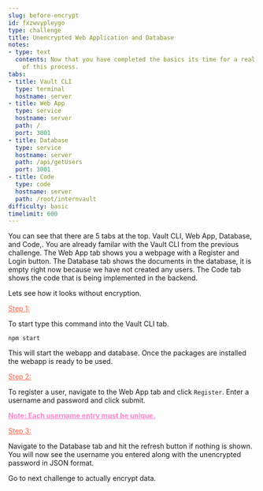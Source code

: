 ```yaml
---
slug: before-encrypt
id: fxzwvypleygo
type: challenge
title: Unencrypted Web Application and Database
notes:
- type: text
  contents: Now that you have completed the basics its time for a real life application
    of this process.
tabs:
- title: Vault CLI
  type: terminal
  hostname: server
- title: Web App
  type: service
  hostname: server
  path: /
  port: 3001
- title: Database
  type: service
  hostname: server
  path: /api/getUsers
  port: 3001
- title: Code
  type: code
  hostname: server
  path: /root/internvault
difficulty: basic
timelimit: 600
---
```

You can see that there are 5 tabs at the top. Vault CLI, Web App, Database, and Code,. You are already familar with the Vault CLI from the previous challenge. The Web App tab shows you a webpage with a Register and Login button. The Database tab shows the documents in the database, it is empty right now because we have not created any users. The Code tab shows the code that is being implemented in the backend.

Lets see how it looks without encryption.

<p style="color:rgb(255, 99, 71);"><u>Step 1:</u></p>

To start type this command into the Vault CLI tab.
```
npm start
```
This will start the webapp and database. Once the packages are installed the webapp is ready to be used.

<p style="color:rgb(255, 99, 71);"><u>Step 2:</u></p>

To register a user, navigate to the Web App tab and click `Register`. Enter a username and password and click submit.

<p style="color:rgb(255, 131, 206);"><b><u>Note: Each username entry must be unique.</u></b></p>

<p style="color:rgb(255, 99, 71);"><u>Step 3:</u></p>
Navigate to the Database tab and hit the refresh button if nothing is shown. You will now see the username you entered along with the unencrypted password in JSON format.

Go to next challenge to actually encrypt data.